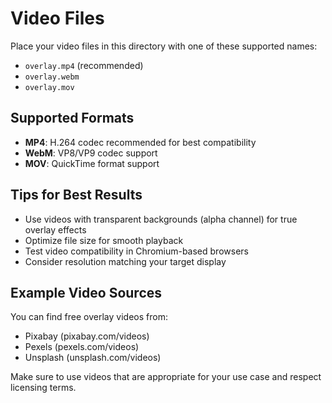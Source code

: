# Video Files

Place your video files in this directory with one of these supported names:

- `overlay.mp4` (recommended)
- `overlay.webm`
- `overlay.mov`

## Supported Formats
- **MP4**: H.264 codec recommended for best compatibility
- **WebM**: VP8/VP9 codec support
- **MOV**: QuickTime format support

## Tips for Best Results
- Use videos with transparent backgrounds (alpha channel) for true overlay effects
- Optimize file size for smooth playback
- Test video compatibility in Chromium-based browsers
- Consider resolution matching your target display

## Example Video Sources
You can find free overlay videos from:
- Pixabay (pixabay.com/videos)
- Pexels (pexels.com/videos)
- Unsplash (unsplash.com/videos)

Make sure to use videos that are appropriate for your use case and respect licensing terms.
